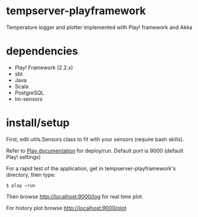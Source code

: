 tempserver-playframework
========================

Temperature logger and plotter implemented with Play! framework and Akka

# dependencies


+ Play! Framework (2.2.x)
+ sbt
+ Java
+ Scala
+ PostgreSQL
+ lm-sensors


# install/setup
First, edit utils.Sensors class to fit with your sensors (require bash skills).


Refer to <a href="http://www.playframework.com/documentation/2.0/Production">Play documentation</a> for deploy/run.
Default port is 9000 (default Play! settings)

For a rapid test of the application, get in tempserver-playframework's directory, then type:

    $ play ~run

Then browse <a href="http://localhost:9000/log">http://localhost:9000/log</a> for real time plot.

For history plot browse <a href="+ http://localhost:9000/plot">http://localhost:9000/plot</a>




